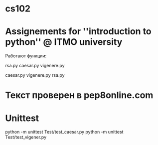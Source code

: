 # cs102
# Assignements for ''introduction to python'' @ ITMO university

Работают функции:

rsa.py
caesar.py
vigenere.py


caesar.py
vigenere.py
rsa.py

# Текст проверен в pep8online.com

# Unittest
python -m unittest Test/test_caesar.py
python -m unittest Test/test_vigener.py

